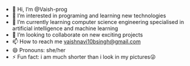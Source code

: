 - 👋 Hi, I’m @Vaish-prog
- 👀 I’m interested in programing and learning new technologies
- 🌱 I’m currently learning computer science engineering specialised in artificial intelligence and machine learning
- 💞️ I’m looking to collaborate on new exciting projects
- 📫 How to reach me vaishnavi10bsingh@gmail.com
- 😄 Pronouns: she/her
- ⚡ Fun fact: i am much shorter than i look in my pictures😜

<!---
Vaish-prog/Vaish-prog is a ✨ special ✨ repository because its `README.md` (this file) appears on your GitHub profile.
You can click the Preview link to take a look at your changes.
--->
